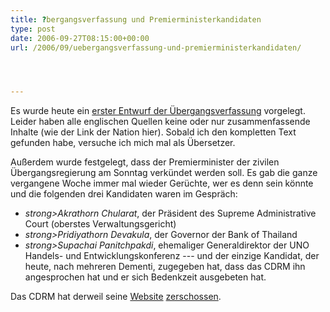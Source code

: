 ```yaml
---
title: ?bergangsverfassung und Premierministerkandidaten
type: post
date: 2006-09-27T08:15:00+00:00
url: /2006/09/uebergangsverfassung-und-premierministerkandidaten/




---
```

Es wurde heute ein [erster Entwurf der Übergangsverfassung][1] vorgelegt. Leider haben alle englischen Quellen keine oder nur zusammenfassende Inhalte (wie der Link der Nation hier). Sobald ich den kompletten Text gefunden habe, versuche ich mich mal als Übersetzer.

Außerdem wurde festgelegt, dass der Premierminister der zivilen Übergangsregierung am Sonntag verkündet werden soll. Es gab die ganze vergangene Woche immer mal wieder Gerüchte, wer es denn sein könnte und die folgenden drei Kandidaten waren im Gespräch:

  * <em style="text-align:left;">strong>Akrathorn</strong> Chularat</em>, der Präsident des Supreme Administrative Court (oberstes Verwaltungsgericht)
  * <em style="text-align:left;">strong>Pridiyathorn</strong> Devakula</em>, der Governor der Bank of Thailand
  * <em style="text-align:left;">strong>Supachai</strong> Panitchpakdi</em>, ehemaliger Generaldirektor der <span class="caps">UNO</span> Handels- und Entwicklungskonferenz --- und der einzige Kandidat, der heute, nach mehreren Dementi, zugegeben hat, dass das <span class="caps">CDRM</span> ihn angesprochen hat und er sich Bedenkzeit ausgebeten hat.

Das <span class="caps">CDRM</span> hat derweil seine [Website][2] [zerschossen][3].

 [1]: http://www.nationmultimedia.com/2006/09/27/headlines/headlines_30014776.php
 [2]: http://www.vrcu.com/
 [3]: http://www.vrcu.com/index_en.asp
